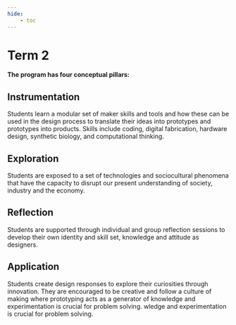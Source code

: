 ```yaml
---
hide:
    - toc
---
```


# Term 2

**The program has four conceptual pillars:**

## Instrumentation
Students learn a modular set of maker skills and tools and how these can be used in the design process to translate their ideas into prototypes and prototypes into products. Skills include coding, digital fabrication, hardware design, synthetic biology, and computational thinking.

## Exploration
Students are exposed to a set of technologies and sociocultural phenomena that have the capacity to disrupt our present understanding of society, industry and the economy.

## Reflection
Students are supported through individual and group reflection sessions to develop their own identity and skill set, knowledge and attitude as designers.

## Application
Students create design responses to explore their curiosities through innovation. They are encouraged to be creative and follow a culture of making where prototyping acts as a generator of knowledge and experimentation is crucial for problem solving.
wledge and experimentation is crucial for problem solving.
